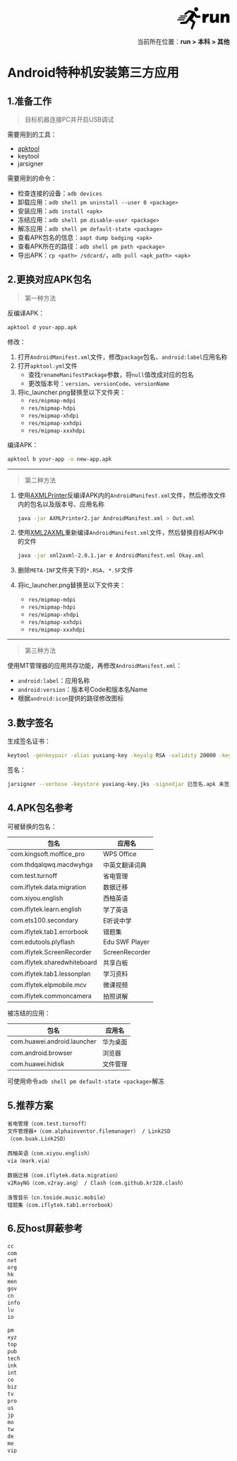 <div align="right"><a href="https://github.com/YuXiang187/run"><img src="./assets/run_logo.svg" alt="SVG Image" height="50"></a></div>
<p align="right">当前所在位置：<strong>run > 本科 > 其他</strong></p>

# Android特种机安装第三方应用

## 1.准备工作

> 目标机器连接PC并开启USB调试

需要用到的工具：

* [apktool](https://github.com/iBotPeaches/Apktool)
* keytool
* jarsigner

需要用到的命令：

* 检查连接的设备：`adb devices`
* 卸载应用：`adb shell pm uninstall --user 0 <package>`
* 安装应用：`adb install <apk>`
* 冻结应用：`adb shell pm disable-user <package>`
* 解冻应用：`adb shell pm default-state <package>`
* 查看APK包名的信息：`aapt dump badging <apk>`
* 查看APK所在的路径：`adb shell pm path <package>`
* 导出APK：`cp <path> /sdcard/`，`adb pull <apk_path> <apk>`

## 2.更换对应APK包名

> 第一种方法

反编译APK：

```bash
apktool d your-app.apk
```

修改：

1. 打开`AndroidManifest.xml`文件，修改`package`包名、`android:label`应用名称
2. 打开`apktool.yml`文件
   * 查找`renameManifestPackage`参数，将`null`值改成对应的包名
   * 更改版本号：`version`、`versionCode`、`versionName`
3. 将ic_launcher.png替换至以下文件夹：
   * `res/mipmap-mdpi`
   * `res/mipmap-hdpi`
   * `res/mipmap-xhdpi`
   * `res/mipmap-xxhdpi`
   * `res/mipmap-xxxhdpi`

编译APK：

```bash
apktool b your-app -o new-app.apk
```

---

> 第二种方法

1. 使用[AXMLPrinter](https://github.com/digitalsleuth/AXMLPrinter2)反编译APK内的`AndroidManifest.xml`文件，然后修改文件内的包名以及版本号、应用名称

   ```bash
   java -jar AXMLPrinter2.jar AndroidManifest.xml > Out.xml
   ```

2. 使用[XML2AXML](https://github.com/codyi96/xml2axml)重新编译`AndroidManifest.xml`文件，然后替换目标APK中的文件

   ```bash
   java -jar xml2axml-2.0.1.jar e AndroidManifest.xml Okay.xml
   ```

3. 删除`META-INF`文件夹下的`*.RSA`、`*.SF`文件

4. 将ic_launcher.png替换至以下文件夹：
   * `res/mipmap-mdpi`
   * `res/mipmap-hdpi`
   * `res/mipmap-xhdpi`
   * `res/mipmap-xxhdpi`
   * `res/mipmap-xxxhdpi`

---

> 第三种方法

使用MT管理器的应用共存功能，再修改`AndroidManifest.xml`：

* `android:label`：应用名称
* `android:version`：版本号Code和版本名Name
* 根据`android:icon`提供的路径修改图标

## 3.数字签名

生成签名证书：

```bash
keytool -genkeypair -alias yuxiang-key -keyalg RSA -validity 20000 -keystore yuxiang-key.jks
```

签名：

```bash
jarsigner --verbose -keystore yuxiang-key.jks -signedjar 已签名.apk 未签名.apk yuxiang-key
```

## 4.APK包名参考

可被替换的包名：

| 包名                         | 应用名         |
| ---------------------------- | -------------- |
| com.kingsoft.moffice_pro     | WPS Office     |
| com.thdqalqwq.macdwyhga      | 中英文翻译词典 |
| com.test.turnoff             | 省电管理       |
| com.iflytek.data.migration   | 数据迁移       |
| com.xiyou.english            | 西柚英语       |
| com.iflytek.learn.english    | 学了英语       |
| com.ets100.secondary         | E听说中学      |
| com.iflytek.tab1.errorbook   | 错题集         |
| com.edutools.plyflash        | Edu SWF Player |
| com.iflytek.ScreenRecorder   | ScreenRecorder |
| com.iflytek.sharedwhiteboard | 共享白板       |
| com.iflytek.tab1.lessonplan  | 学习资料       |
| com.iflytek.elpmobile.mcv    | 微课视频       |
| com.iflytek.commoncamera     | 拍照讲解       |

被冻结的应用：

| 包名                        | 应用名   |
| --------------------------- | -------- |
| com.huawei.android.launcher | 华为桌面 |
| com.android.browser         | 浏览器   |
| com.huawei.hidisk           | 文件管理 |

可使用命令`adb shell pm default-state <package>`解冻

## 5.推荐方案

```
省电管理（com.test.turnoff）
文件管理器+（com.alphainventor.filemanager） / Link2SD（com.buak.Link2SD）

西柚英语（com.xiyou.english）
via（mark.via）

数据迁移（com.iflytek.data.migration）
v2RayNG（com.v2ray.ang） / Clash（com.github.kr328.clash）

洛雪音乐（cn.toside.music.mobile）
错题集（com.iflytek.tab1.errorbook）
```

## 6.反host屏蔽参考

```
cc
com
net
org
hk
men
gov
cn
info
lu
io
```

```
pm
xyz
top
pub
tech
ink
int
co
biz
tv
pro
us
jp
mo
tw
de
me
vip
```